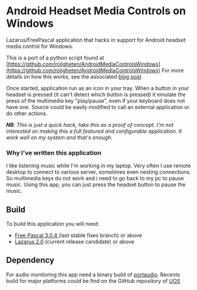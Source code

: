 # Android Headset Media Controls on Windows
Lazarus/FreePascal application that hacks in support for Android headset media control for Windows.

This is a port of a python script found at [https://github.com/roligheten/AndroidMediaControlsWindows](https://github.com/roligheten/AndroidMediaControlsWindows)
For more details on how this works, see the associated [blog post](http://www.roligheten.no/blog/programming/2018/07/02/media-controls-windows.html)

Once started, application run as an icon in your tray. When a button in your headset is pressed (it can't detect which button is pressed) it emulate the press of the multimedia key "play/pause", even if your keyboard does not have one.
Source could be easily modified to call an external application or do other actions.

***NB**: This is just a quick hack, take this as a proof of concept. I'm not interested on making this a full featured and configurable application. It work well on my system and that's enough.*

### Why I've written this application ###
I like listening music while I'm working in my laptop. Very often I use remote desktop to connect to various server, sometimes even nesting connections. So multimedia keys do not work and i need to go back to my pc to pause music.
Using this app, you can just press the headset button to pause the music.


## Build
To build this application you will need:
*  [Free Pascal 3.0.4 ](http://www.freepascal.org)(last stable fixes branch) or above
*  [Lazarus 2.0](http://www.lazarus.freepascal.org) (current release candidate) or above

## Dependency
For audio monitoring this app need a binary build of [portaudio](http://portaudio.com/).
Recents build for major platforms could be find on the GitHub repository of [UOS](https://github.com/fredvs/uos/releases)
